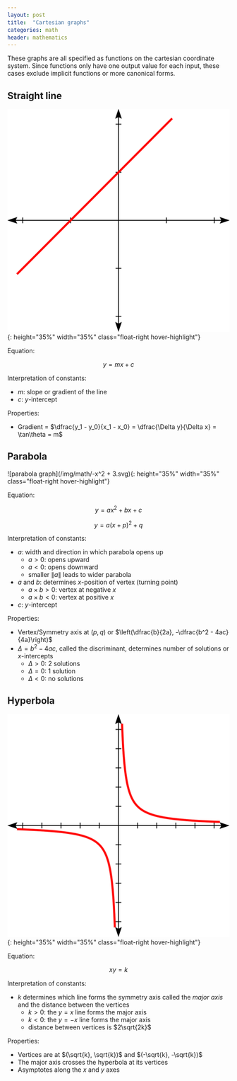 ```yaml
---
layout: post
title:  "Cartesian graphs"
categories: math
header: mathematics
---
```


These graphs are all specified as functions on the cartesian coordinate system. Since functions only have one output value for each input, these cases exclude implicit functions or more canonical forms.

<!--
$x$ is the independent variable
$y$ is the dependent variable
-->

## Straight line

![straight line graph](/img/math/x+1.svg){: height="35%" width="35%" class="float-right hover-highlight"}

Equation:

$$y = mx + c$$

Interpretation of constants:

- $m$: slope or gradient of the line
- $c$: $y$-intercept

Properties:

- Gradient = $\dfrac{y_1 - y_0}{x_1 - x_0} = \dfrac{\Delta y}{\Delta x} = \tan\theta = m$

## Parabola

![parabola graph](/img/math/-x^2 + 3.svg){: height="35%" width="35%" class="float-right hover-highlight"}

Equation:

$$y = ax^2 + bx + c$$

$$y = a(x + p)^2 + q$$

Interpretation of constants:

- $a$: width and direction in which parabola opens up
  - $a > 0$: opens upward
  - $a < 0$: opens downward
  - smaller $\|a\|$ leads to wider parabola
- $a$ and $b$: determines $x$-position of vertex (turning point)
  - $a\times b > 0$: vertex at negative $x$
  - $a\times b < 0$: vertex at positive $x$
- $c$: $y$-intercept

Properties:

- Vertex/Symmetry axis at $(p,q)$ or $\left(\dfrac{b}{2a}, -\dfrac{b^2 - 4ac}{4a}\right)$
- $\Delta = b^2 - 4ac$, called the discriminant, determines number of solutions or $x$-intercepts
  - $\Delta > 0$: 2 solutions
  - $\Delta = 0$: 1 solution
  - $\Delta < 0$: no solutions

## Hyperbola

![hyperbola graph](/img/math/xy=1.svg){: height="35%" width="35%" class="float-right hover-highlight"}

Equation:

$$xy = k$$

Interpretation of constants:

- $k$ determines which line forms the symmetry axis called the *major axis* and the distance between the vertices
  - $k > 0$: the $y = x$ line forms the major axis
  - $k < 0$: the $y = -x$ line forms the major axis
  - distance between vertices is $2\sqrt{2k}$

Properties:

- Vertices are at $(\sqrt{k}, \sqrt{k})$ and $(-\sqrt{k}, -\sqrt{k})$
- The major axis crosses the hyperbola at its vertices
- Asymptotes along the $x$ and $y$ axes
